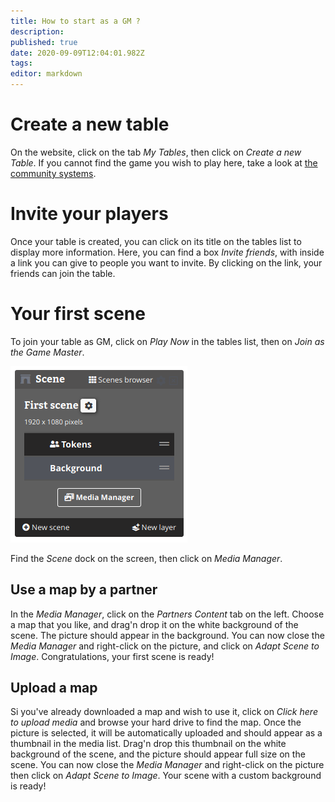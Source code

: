 ```yaml
---
title: How to start as a GM ?
description: 
published: true
date: 2020-09-09T12:04:01.982Z
tags: 
editor: markdown
---
```


# Create a new table
On the website, click on the tab *My Tables*, then click on *Create a new Table*. If you cannot find the game you wish to play here, take a look at [the community systems](https://community.lets-role.com/c/system-builder/17).

# Invite your players
Once your table is created, you can click on its title on the tables list to display more information. Here, you can find a box *Invite friends*, with inside a link you can give to people you want to invite. By clicking on the link, your friends can join the table.

# Your first scene
To join your table as GM, click on *Play Now* in the tables list, then on *Join as the Game Master*.

![first-scene.png](/medias/first-scene.png)

Find the *Scene* dock on the screen, then click on *Media Manager*.

## Use a map by a partner
In the *Media Manager*, click on the *Partners Content* tab on the left. Choose a map that you like, and drag'n drop it on the white background of the scene. The picture should appear in the background. You can now close the *Media Manager* and right-click on the picture, and click on *Adapt Scene to Image*. Congratulations, your first scene is ready!

## Upload a map
Si you've already downloaded a map and wish to use it, click on *Click here to upload media* and browse your hard drive to find the map. Once the picture is selected, it will be automatically uploaded and should appear as a thumbnail in the media list. Drag'n drop this thumbnail on the white background of the scene, and the picture should appear full size on the scene. You can now close the *Media Manager* and right-click on the picture then click on *Adapt Scene to Image*. Your scene with a custom background is ready!